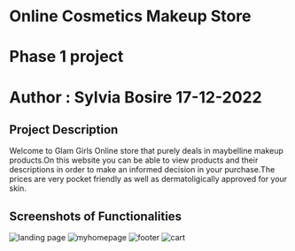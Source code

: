 # Online Cosmetics Makeup Store
# Phase 1 project
# Author : Sylvia Bosire 17-12-2022

## Project Description
Welcome to Glam Girls Online store that purely deals in maybelline makeup products.On this website you can be able to view products and their descriptions in order to make an informed decision in your purchase.The prices are very pocket friendly as well as dermatoligically approved for your skin.

## Screenshots of Functionalities
![landing page](https://user-images.githubusercontent.com/117803357/208601418-fd4a10f2-8bcb-4110-bc15-4109b35443a0.png)
![myhomepage](https://user-images.githubusercontent.com/117803357/208601465-8e91d246-b4e6-41e8-a425-70f714ccc7af.png)
![footer](https://user-images.githubusercontent.com/117803357/208601497-0eb3da55-9629-46e4-9dbc-960b6efbbe8e.png)
![cart](https://user-images.githubusercontent.com/117803357/208601528-87ead671-1999-465e-9c36-a8379e2ee0fb.png)
